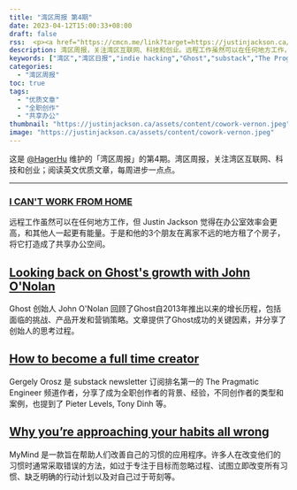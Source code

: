 ```yaml
---
title: "湾区周报 第4期"
date: 2023-04-12T15:00:33+08:00
draft: false
rss:  <p><a href="https://cmcn.me/link?target=https://justinjackson.ca/wfh">[I CAN\'T WORK FROM HOME]</a></br><p>远程工作虽然可以在任何地方工作，但 Justin Jackson 觉得在办公室效率会更高，和其他人一起更有能量。于是和他的3个朋友在离家不远的地方租了个房子，将它打造成了共享办公空间。</p>
description: 湾区周报，关注湾区互联网、科技和创业。远程工作虽然可以在任何地方工作，但 Justin Jackson 觉得在办公室效率会更高，和其他人一起更有能量，于是和他的3个朋友在离家不远的地方租了个房子，将它打造成了共享办公空间。
keywords: ["湾区","湾区日报","indie hacking","Ghost","substack","The Programtic Engineer"]
categories:
  - "湾区周报"
toc: true
tags:
  - "优质文章"
  - "全职创作"
  - "共享办公"
thumbnail: "https://justinjackson.ca/assets/content/cowork-vernon.jpeg"
image: "https://justinjackson.ca/assets/content/cowork-vernon.jpeg"
---
```


这是 [@HagerHu](https://cmcn.me/link?target=https://twitter.com/hagerhu) 维护的「湾区周报」的第4期。湾区周报，关注湾区互联网、科技和创业；阅读英文优质文章，每周进步一点点。

---

### [I CAN\'T WORK FROM HOME](https://cmcn.me/link?target=https://justinjackson.ca/wfh)

远程工作虽然可以在任何地方工作，但 Justin Jackson 觉得在办公室效率会更高，和其他人一起更有能量。于是和他的3个朋友在离家不远的地方租了个房子，将它打造成了共享办公空间。

## [Looking back on Ghost\'s growth with John O\'Nolan](https://cmcn.me/link?target=https://www.producthunt.com/stories/looking-back-on-ghost-s-growth-with-john-o-nolan)

Ghost 创始人 John O'Nolan 回顾了Ghost自2013年推出以来的增长历程，包括面临的挑战、产品开发和营销策略。文章提供了Ghost成功的关键因素，并分享了创始人的思考过程。

## [How to become a full time creator](https://cmcn.me/link?target=https://blog.pragmaticengineer.com/how-to-become-a-full-time-creator/)

Gergely Orosz 是 substack newsletter 订阅排名第一的 The Pragmatic Engineer 频道作者，分享了成为全职创作者的背景、经验，不同创作者的类型和案例，也提到了 Pieter Levels, Tony Dinh 等。

## [Why you’re approaching your habits all wrong](https://cmcn.me/link?target=https://www.producthunt.com/stories/why-you-re-approaching-your-habits-all-wrong-a-look-at-justin-kan-s-latest-app)

MyMind 是一款旨在帮助人们改善自己的习惯的应用程序。许多人在改变他们的习惯时通常采取错误的方法，如过于专注于目标而忽略过程、试图立即改变所有习惯、缺乏明确的行动计划以及对自己过于苛刻等。
